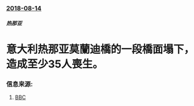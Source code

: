 ### [2018-08-14](/news/2018/08/14/index.md)

##### 热那亚
# 意大利热那亚莫蘭迪橋的一段橋面塌下，造成至少35人喪生。 




### 信息来源:

1. [BBC](https://www.bbc.co.uk/news/world-europe-45183624)
